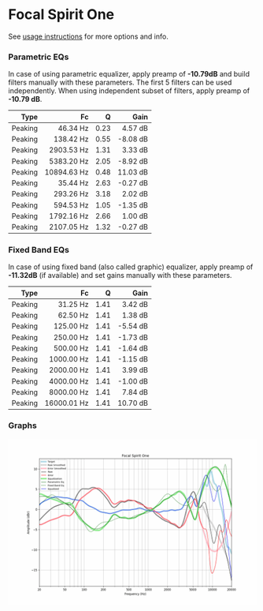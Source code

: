 # Focal Spirit One
See [usage instructions](https://github.com/jaakkopasanen/AutoEq#usage) for more options and info.

### Parametric EQs
In case of using parametric equalizer, apply preamp of **-10.79dB** and build filters manually
with these parameters. The first 5 filters can be used independently.
When using independent subset of filters, apply preamp of **-10.79 dB**.

| Type    | Fc          |    Q | Gain     |
|--------:|------------:|-----:|---------:|
| Peaking | 46.34 Hz    | 0.23 | 4.57 dB  |
| Peaking | 138.42 Hz   | 0.55 | -8.08 dB |
| Peaking | 2903.53 Hz  | 1.31 | 3.33 dB  |
| Peaking | 5383.20 Hz  | 2.05 | -8.92 dB |
| Peaking | 10894.63 Hz | 0.48 | 11.03 dB |
| Peaking | 35.44 Hz    | 2.63 | -0.27 dB |
| Peaking | 293.26 Hz   | 3.18 | 2.02 dB  |
| Peaking | 594.53 Hz   | 1.05 | -1.35 dB |
| Peaking | 1792.16 Hz  | 2.66 | 1.00 dB  |
| Peaking | 2107.05 Hz  | 1.32 | -0.27 dB |

### Fixed Band EQs
In case of using fixed band (also called graphic) equalizer, apply preamp of **-11.32dB**
(if available) and set gains manually with these parameters.

| Type    | Fc          |    Q | Gain     |
|--------:|------------:|-----:|---------:|
| Peaking | 31.25 Hz    | 1.41 | 3.42 dB  |
| Peaking | 62.50 Hz    | 1.41 | 1.38 dB  |
| Peaking | 125.00 Hz   | 1.41 | -5.54 dB |
| Peaking | 250.00 Hz   | 1.41 | -1.73 dB |
| Peaking | 500.00 Hz   | 1.41 | -1.64 dB |
| Peaking | 1000.00 Hz  | 1.41 | -1.15 dB |
| Peaking | 2000.00 Hz  | 1.41 | 3.99 dB  |
| Peaking | 4000.00 Hz  | 1.41 | -1.00 dB |
| Peaking | 8000.00 Hz  | 1.41 | 7.84 dB  |
| Peaking | 16000.01 Hz | 1.41 | 10.70 dB |

### Graphs
![](./Focal%20Spirit%20One.png)